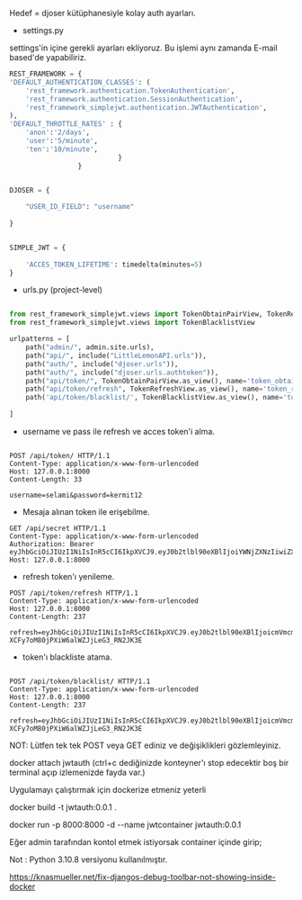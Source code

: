 Hedef = djoser kütüphanesiyle kolay auth ayarları.

* settings.py

settings'in içine gerekli ayarları ekliyoruz. Bu işlemi aynı zamanda E-mail based'de yapabiliriz. 

```python
REST_FRAMEWORK = {
'DEFAULT_AUTHENTICATION_CLASSES': (
    'rest_framework.authentication.TokenAuthentication',
    'rest_framework.authentication.SessionAuthentication',
    'rest_framework_simplejwt.authentication.JWTAuthentication',
),
'DEFAULT_THROTTLE_RATES' : { 
    'anon':'2/days',
    'user':'5/minute',
    'ten':'10/minute',
                           }
                 }


DJOSER = {
    
    "USER_ID_FIELD": "username"
    
}


SIMPLE_JWT = {
    
    'ACCES_TOKEN_LIFETIME': timedelta(minutes=5)
}

```

* urls.py (project-level)

```python

from rest_framework_simplejwt.views import TokenObtainPairView, TokenRefreshView
from rest_framework_simplejwt.views import TokenBlacklistView

urlpatterns = [
    path("admin/", admin.site.urls),
    path("api/", include("LittleLemonAPI.urls")),
    path("auth/", include("djoser.urls")),
    path("auth/", include("djoser.urls.authtoken")),
    path("api/token/", TokenObtainPairView.as_view(), name='token_obtain_pair'),
    path("api/token/refresh", TokenRefreshView.as_view(), name='token_refresh'),
    path('api/token/blacklist/', TokenBlacklistView.as_view(), name='token_blacklist'),
    
]

```

* username ve pass ile refresh ve acces token'i alma.
 
```HTTP

POST /api/token/ HTTP/1.1
Content-Type: application/x-www-form-urlencoded
Host: 127.0.0.1:8000
Content-Length: 33

username=selami&password=kermit12

```

* Mesaja alınan token ile erişebilme.

```HTTP
GET /api/secret HTTP/1.1
Content-Type: application/x-www-form-urlencoded
Authorization: Bearer eyJhbGciOiJIUzI1NiIsInR5cCI6IkpXVCJ9.eyJ0b2tlbl90eXBlIjoiYWNjZXNzIiwiZXhwIjoxNjgyNDQyNzQ2LCJpYXQiOjE2ODI0NDE5NzMsImp0aSI6ImQxOGVlMWFlMzM3YjRjZmJhMjc5M2ViNmYwNDFmNWRkIiwidXNlcl9pZCI6Mn0.rBGZBKkdCcrVj2pdEAQIfH6gpWc3ojhrfwtb4ZGTjzg
Host: 127.0.0.1:8000

```
* refresh token'ı yenileme.

```HTTP
POST /api/token/refresh HTTP/1.1
Content-Type: application/x-www-form-urlencoded
Host: 127.0.0.1:8000
Content-Length: 237

refresh=eyJhbGciOiJIUzI1NiIsInR5cCI6IkpXVCJ9.eyJ0b2tlbl90eXBlIjoicmVmcmVzaCIsImV4cCI6MTY4MjUyODM3MywiaWF0IjoxNjgyNDQxOTczLCJqdGkiOiI0OTQ0NGJjYTEwN2M0YzYxOTY4MDUxNTNmOWVmNGUyNyIsInVzZXJfaWQiOjJ9.ENC8wOuBa-XCFy7oM80jPXiW6alWZJjLeG3_RN2JK3E

```
* token'ı blackliste atama.

```HTTP

POST /api/token/blacklist/ HTTP/1.1
Content-Type: application/x-www-form-urlencoded
Host: 127.0.0.1:8000
Content-Length: 237

refresh=eyJhbGciOiJIUzI1NiIsInR5cCI6IkpXVCJ9.eyJ0b2tlbl90eXBlIjoicmVmcmVzaCIsImV4cCI6MTY4MjUyODM3MywiaWF0IjoxNjgyNDQxOTczLCJqdGkiOiI0OTQ0NGJjYTEwN2M0YzYxOTY4MDUxNTNmOWVmNGUyNyIsInVzZXJfaWQiOjJ9.ENC8wOuBa-XCFy7oM80jPXiW6alWZJjLeG3_RN2JK3E
```

NOT: Lütfen tek tek POST veya GET ediniz ve değişiklikleri gözlemleyiniz.

docker attach jwtauth (ctrl+c dediğinizde konteyner'ı stop edecektir boş bir terminal açıp izlemenizde fayda var.)

Uygulamayı çalıştırmak için dockerize etmeniz yeterli

docker build -t jwtauth:0.0.1 .

docker run -p 8000:8000 -d --name jwtcontainer jwtauth:0.0.1

Eğer admin tarafından kontol etmek istiyorsak container içinde girip;

Not : Python 3.10.8 versiyonu kullanılmıştır.

https://knasmueller.net/fix-djangos-debug-toolbar-not-showing-inside-docker
